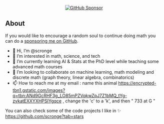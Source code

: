 <p align="center">
  <a href="https://github.com/sponsors/scronge/"><img alt="GitHub Sponsor" title="GitHub Sponsor" src="https://img.shields.io/static/v1?label=Sponsor&message=%E2%9D%A4&logo=GitHub&color=%23E05D44&style=for-the-badge"/></a>
</p>

## About
If you would like to encourage a random soul to continue doing math you can do a [sponsoring me on GitHub](https://github.com/sponsors/scronge/).

- 👋 Hi, I’m @scronge
- 👀 I’m interested in math, science, and tech
- 🌱 I’m currently learning AI & Stats at the PhD level while teaching some advanced math courses
- 💞️ I’m looking to collaborate on machine learning, math modeling and discrete math (graph theory, linear algebra, combinatorics)
- 📫 How to reach me at my email : name this animal https://encrypted-tbn1.gstatic.com/images?q=tbn:ANd9GcRHF3g_LO85mPZVqkwZpJ7Z1bMQ_tYg-zvkatEXXYXHPSIYgqce , change the 'c' to a 'k', and then " 733 at G " 


You can also check some of the code projects I like in 
✨ https://github.com/scronge?tab=stars 
